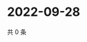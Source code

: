 # 2022-09-28

共 0 条

<!-- BEGIN WEIBO -->
<!-- 最后更新时间 Wed Sep 28 2022 00:30:43 GMT+0800 (China Standard Time) -->

<!-- END WEIBO -->
